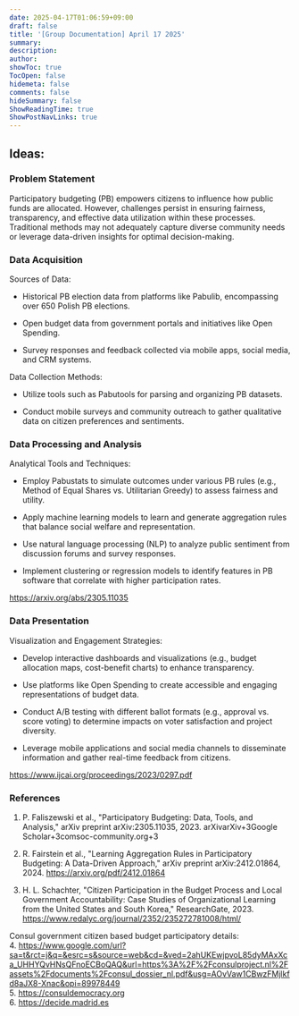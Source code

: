 ```yaml
---
date: 2025-04-17T01:06:59+09:00
draft: false
title: '[Group Documentation] April 17 2025'
summary: 
description:
author:
showToc: true
TocOpen: false
hidemeta: false
comments: false
hideSummary: false
ShowReadingTime: true
ShowPostNavLinks: true
---
```


## Ideas:   

### Problem Statement
Participatory budgeting (PB) empowers citizens to influence how public funds are allocated. However, challenges persist in ensuring fairness, transparency, and effective data utilization within these processes. Traditional methods may not adequately capture diverse community needs or leverage data-driven insights for optimal decision-making.​   

### Data Acquisition   
Sources of Data:   
* Historical PB election data from platforms like Pabulib, encompassing over 650 Polish PB elections.

* Open budget data from government portals and initiatives like Open Spending.   

* Survey responses and feedback collected via mobile apps, social media, and CRM systems.​   

 Data Collection Methods:   

* Utilize tools such as Pabutools for parsing and organizing PB datasets.   

* Conduct mobile surveys and community outreach to gather qualitative data on citizen preferences and sentiments.​   

### Data Processing and Analysis   
Analytical Tools and Techniques:   

* Employ Pabustats to simulate outcomes under various PB rules (e.g., Method of Equal Shares vs. Utilitarian Greedy) to assess fairness and utility.   


* Apply machine learning models to learn and generate aggregation rules that balance social welfare and representation.   


* Use natural language processing (NLP) to analyze public sentiment from discussion forums and survey responses.   


* Implement clustering or regression models to identify features in PB software that correlate with higher participation rates.​   
 
https://arxiv.org/abs/2305.11035    


### Data Presentation   
Visualization and Engagement Strategies:   
* Develop interactive dashboards and visualizations (e.g., budget allocation maps, cost-benefit charts) to enhance transparency.   

* Use platforms like Open Spending to create accessible and engaging representations of budget data.   


* Conduct A/B testing with different ballot formats (e.g., approval vs. score voting) to determine impacts on voter satisfaction and project diversity.   


* Leverage mobile applications and social media channels to disseminate information and gather real-time feedback from citizens.​   

https://www.ijcai.org/proceedings/2023/0297.pdf    

### References
1. P. Faliszewski et al., "Participatory Budgeting: Data, Tools, and Analysis," arXiv preprint arXiv:2305.11035, 2023. arXiv​arXiv+3Google Scholar+3comsoc-community.org+3   


2. R. Fairstein et al., "Learning Aggregation Rules in Participatory Budgeting: A Data-Driven Approach," arXiv preprint arXiv:2412.01864, 2024. https://arxiv.org/pdf/2412.01864    


3. H. L. Schachter, "Citizen Participation in the Budget Process and Local Government Accountability: Case Studies of Organizational Learning from the United States and South Korea," ResearchGate, 2023.   
https://www.redalyc.org/journal/2352/235272781008/html/      

Consul government citizen based budget participatory details:   
4. https://www.google.com/url?sa=t&rct=j&q=&esrc=s&source=web&cd=&ved=2ahUKEwjpvoL85dyMAxXca_UHHYQvHNsQFnoECBoQAQ&url=https%3A%2F%2Fconsulproject.nl%2Fassets%2Fdocuments%2Fconsul_dossier_nl.pdf&usg=AOvVaw1CBwzFMjlkfd8aJX8-Xnac&opi=89978449    
5. https://consuldemocracy.org    
6. https://decide.madrid.es     













